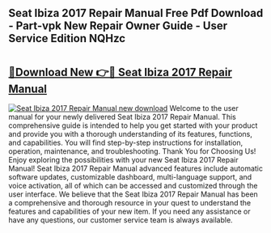 ## Seat Ibiza 2017 Repair Manual Free Pdf Download - Part-vpk New Repair Owner Guide - User Service Edition NQHzc

# <h2><a href="http://bc81078.oget.top/?id=Seat+Ibiza+2017+Repair+Manual">🔗Download New 👉🔴 Seat Ibiza 2017 Repair Manual</a></h2>

[![Seat Ibiza 2017 Repair Manual new download](https://i.imgur.com/5g1atiW.png)](http://bc81078.oget.top/?id=Seat+Ibiza+2017+Repair+Manual)
Welcome to the user manual for your newly delivered Seat Ibiza 2017 Repair Manual. This comprehensive guide is intended to help you get started with your product and provide you with a thorough understanding of its features, functions, and capabilities. You will find step-by-step instructions for installation, operation, maintenance, and troubleshooting. Thank You for Choosing Us! Enjoy exploring the possibilities with your new Seat Ibiza 2017 Repair Manual! Seat Ibiza 2017 Repair Manual advanced features include automatic software updates, customizable dashboard, multi-language support, and voice activation, all of which can be accessed and customized through the user interface. We believe that the Seat Ibiza 2017 Repair Manual has been a comprehensive and thorough resource in your quest to understand the features and capabilities of your new item. If you need any assistance or have any questions, our customer service team is always available.
